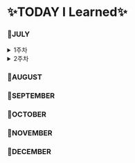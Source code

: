 # ✨TODAY I Learned✨

### 📕JULY

<details>
<summary>1주차</summary>  

- [MARKDOWN](https://github.com/YoonDii/TIL/blob/master/%EB%A7%88%ED%81%AC%EB%8B%A4%EC%9A%B4%EC%A0%95%EB%A6%AC/%EB%A7%88%ED%81%AC%EB%8B%A4%EC%9A%B4%20%EB%AC%B8%EB%B2%95%20%EC%A0%95%EB%A6%AC.md)
- [0705](https://github.com/YoonDii/TIL/blob/master/KDT_0705/KDT_0705.md)
- [0706](https://github.com/YoonDii/TIL/blob/master/KDT_0706/KDT_0706.md)
- [0707](https://github.com/YoonDii/TIL/blob/master/KDT_0707/KDT_0707.md)
- [0708](https://github.com/YoonDii/TIL/blob/master/KDT_0708/0708.md)

</details>

<details>
<summary>2주차</summary>

- [0711](https://github.com/YoonDii/TIL/blob/master/KDT_0711/README.md)
- [0712](https://github.com/YoonDii/TIL/tree/master/KDT_0712)
- [0713](https://github.com/YoonDii/TIL/blob/master/KDT_0713/README.md)
- [0714](https://github.com/YoonDii/TIL/tree/master/KDT_0714)
- [0715](https://github.com/YoonDii/TIL/tree/master/KDT_0715)

</details>




### 📕AUGUST

### 📕SEPTEMBER

### 📕OCTOBER

### 📕NOVEMBER

### 📕DECEMBER
